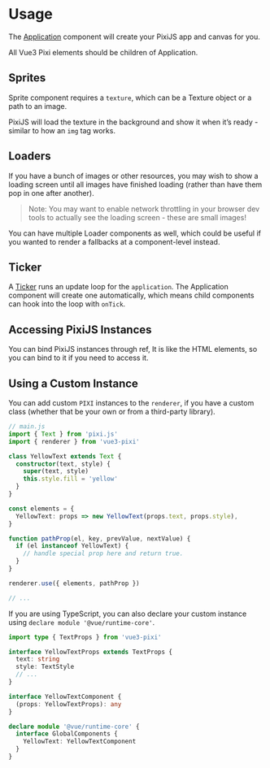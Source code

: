 # Usage

The [Application](/) component will create your PixiJS app and canvas for you.

All Vue3 Pixi elements should be children of Application.

<demo src="./demo/basic.vue" :app="false" />

## Sprites


Sprite component requires a `texture`, which can be a Texture object or a path to an image.

PixiJS will load the texture in the background and show it when it’s ready - similar to how an `img` tag works.


<demo src="./demo/sprite.vue" :app="false" />

## Loaders

If you have a bunch of images or other resources, you may wish to show a loading screen until all images have finished loading (rather than have them pop in one after another).

> Note: You may want to enable network throttling in your browser dev tools to actually see the loading screen - these are small images!

<demo src="./demo/loader.vue" :app="false" />

You can have multiple Loader components as well, which could be useful if you wanted to render a fallbacks at a component-level instead.

## Ticker

A [Ticker](/) runs an update loop for the `application`. The Application component will create one automatically, which means child components can hook into the loop with `onTick`.

<demo src="./demo/ticker.vue" />

## Accessing PixiJS Instances

You can bind PixiJS instances through ref, It is like the HTML elements, so you can bind to it if you need to access it.

<demo src="./demo/refs.vue" />

## Using a Custom Instance

You can add custom `PIXI` instances to the `renderer`, if you have a custom class (whether that be your own or from a third-party library).

```ts
// main.js
import { Text } from 'pixi.js'
import { renderer } from 'vue3-pixi'

class YellowText extends Text {
  constructor(text, style) {
    super(text, style)
    this.style.fill = 'yellow'
  }
}

const elements = {
  YellowText: props => new YellowText(props.text, props.style),
}

function pathProp(el, key, prevValue, nextValue) {
  if (el instanceof YellowText) {
    // handle special prop here and return true.
  }
}

renderer.use({ elements, pathProp })

// ...
```

<demo src="./demo/custom-instance.vue" :codesandbox="false" />

If you are using TypeScript, you can also declare your custom instance using `declare module '@vue/runtime-core'`.

```ts
import type { TextProps } from 'vue3-pixi'

interface YellowTextProps extends TextProps {
  text: string
  style: TextStyle
  // ...
}

interface YellowTextComponent {
  (props: YellowTextProps): any
}

declare module '@vue/runtime-core' {
  interface GlobalComponents {
    YellowText: YellowTextComponent
  }
}
```